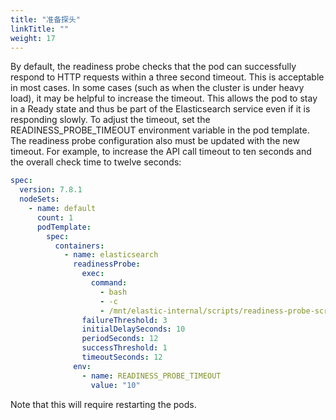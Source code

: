 ```yaml
---
title: "准备探头"
linkTitle: ""
weight: 17
---
```


By default, the readiness probe checks that the pod can successfully respond to HTTP requests within a three second timeout. This is acceptable in most cases. In some cases (such as when the cluster is under heavy load), it may be helpful to increase the timeout. This allows the pod to stay in a Ready state and thus be part of the Elasticsearch service even if it is responding slowly. To adjust the timeout, set the READINESS_PROBE_TIMEOUT environment variable in the pod template. The readiness probe configuration also must be updated with the new timeout. For example, to increase the API call timeout to ten seconds and the overall check time to twelve seconds:

```yaml
spec:
  version: 7.8.1
  nodeSets:
    - name: default
      count: 1
      podTemplate:
        spec:
          containers:
            - name: elasticsearch
              readinessProbe:
                exec:
                  command:
                    - bash
                    - -c
                    - /mnt/elastic-internal/scripts/readiness-probe-script.sh
                failureThreshold: 3
                initialDelaySeconds: 10
                periodSeconds: 12
                successThreshold: 1
                timeoutSeconds: 12
              env:
                - name: READINESS_PROBE_TIMEOUT
                  value: "10"
```

Note that this will require restarting the pods.
